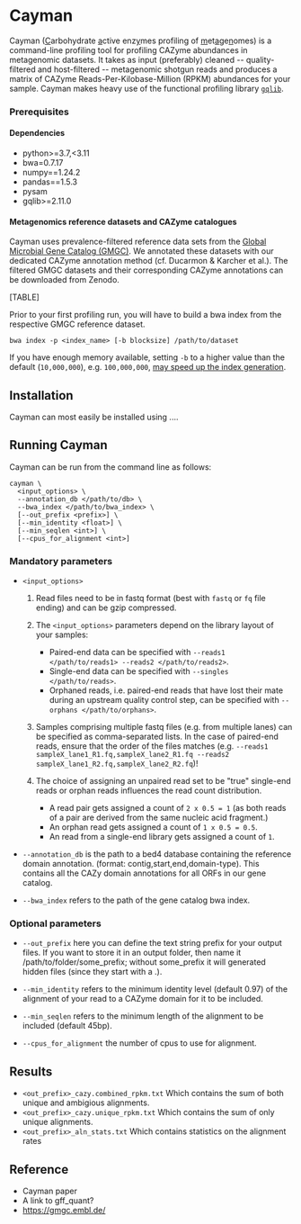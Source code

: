 Cayman
======

Cayman (<ins>C</ins>arbohydrate <ins>a</ins>ctive enz<ins>y</ins>mes profiling of <ins>m</ins>et<ins>a</ins>ge<ins>n</ins>omes) is a command-line profiling tool for profiling CAZyme abundances in metagenomic datasets. It takes as input (preferably) cleaned -- quality-filtered and host-filtered -- metagenomic shotgun reads and produces a matrix of CAZyme
Reads-Per-Kilobase-Million (RPKM) abundances for your sample. Cayman makes heavy use of the functional profiling library [`gqlib`](https://github.com/cschu/gqlib).

### Prerequisites

#### Dependencies
  - python>=3.7,<3.11
  - bwa=0.7.17
  - numpy==1.24.2
  - pandas==1.5.3
  - pysam
  - gqlib>=2.11.0

  #### Metagenomics reference datasets and CAZyme catalogues

  Cayman uses prevalence-filtered reference data sets from the [Global Microbial Gene Catalog (GMGC)](https://gmgc.embl.de/). We annotated these datasets with our dedicated CAZyme annotation method (cf. Ducarmon & Karcher et al.). The filtered GMGC datasets and their corresponding CAZyme annotations can be downloaded from Zenodo.

  [TABLE]

  Prior to your first profiling run, you will have to build a bwa index from the respective GMGC reference dataset.

  ```
  bwa index -p <index_name> [-b blocksize] /path/to/dataset
  ```

  If you have enough memory available, setting `-b` to a higher value than the default (`10,000,000`), e.g. `100,000,000`, [may speed up the index generation](https://github.com/lh3/bwa/issues/104).



## Installation
Cayman can most easily be installed using ....

<!-- For your biome of interest, you will have to download the respective gene catalog and its CAZyme annotation file, which can be found on Zenodo under the following identifier:  -->


## Running Cayman

Cayman can be run from the command line as follows:

```
cayman \
  <input_options> \
  --annotation_db </path/to/db> \
  --bwa_index </path/to/bwa_index> \
  [--out_prefix <prefix>] \
  [--min_identity <float>] \
  [--min_seqlen <int>] \
  [--cpus_for_alignment <int>]
```

### Mandatory parameters

* `<input_options>`

  1. Read files need to be in fastq format (best with `fastq` or `fq` file ending) and can be gzip compressed.
  2. The `<input_options>` parameters depend on the library layout of your samples:
      * Paired-end data can be specified with `--reads1 </path/to/reads1> --reads2 </path/to/reads2>`.
      * Single-end data can be specified with `--singles </path/to/reads>`.
      * Orphaned reads, i.e. paired-end reads that have lost their mate during an upstream quality control step, can be specified with `--orphans </path/to/orphans>`.

 
  3. Samples comprising multiple fastq files (e.g. from multiple lanes) can be specified as comma-separated lists. In the case of paired-end reads, ensure that the order of the files matches (e.g. `--reads1 sampleX_lane1_R1.fq,sampleX_lane2_R1.fq --reads2 sampleX_lane1_R2.fq,sampleX_lane2_R2.fq`)!


  4. The choice of assigning an unpaired read set to be "true" single-end reads or orphan reads influences the read count distribution.

      * A read pair gets assigned a count of `2 x 0.5 = 1` (as both reads of a pair are derived from the same nucleic acid fragment.)
      * An orphan read gets assigned a count of `1 x 0.5 = 0.5`.
      * An read from a single-end library gets assigned a count of `1`.
  

* `--annotation_db` is the path to a bed4 database containing the reference domain annotation. (format: contig,start,end,domain-type). This contains all the CAZy domain annotations for all ORFs in our gene catalog.

* `--bwa_index` refers to the path of the gene catalog bwa index.

### Optional parameters

* `--out_prefix` here you can define the text string prefix for your output files. If you want to store it in an output folder, then name it /path/to/folder/some_prefix; without some_prefix it will generated hidden files (since they start with a .).

* `--min_identity` refers to the minimum identity level (default 0.97) of the alignment of your read to a CAZyme domain for it to be included.
  
* `--min_seqlen` refers to the minimum length of the alignment to be included (default 45bp).

* `--cpus_for_alignment` the number of cpus to use for alignment.


## Results
- `<out_prefix>_cazy.combined_rpkm.txt` Which contains the sum of both unique and ambigious alignments.
- `<out_prefix>_cazy.unique_rpkm.txt` Which contains the sum of only unique alignments.
- `<out_prefix>_aln_stats.txt` Which contains statistics on the alignment rates

## Reference
- Cayman paper
- A link to gff_quant?
- https://gmgc.embl.de/
